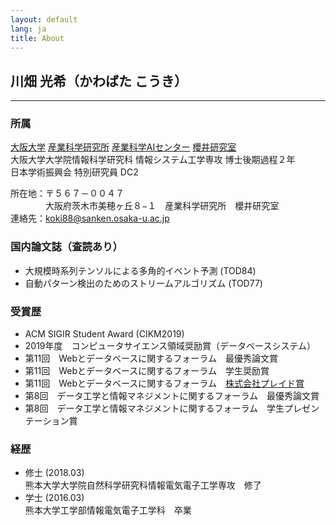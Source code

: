 ```yaml
---
layout: default
lang: ja
title: About
---
```


## 川畑 光希（かわばた こうき）

<!-- Contact me: [koki88@sanken.osaka-u.ac.jp](mailto:koki88@sanken.osaka-u.ac.jp) -->

- - -
### 所属
[大阪大学](https://www.osaka-u.ac.jp/en/index.html) 
[産業科学研究所](https://www.sanken.osaka-u.ac.jp/en/) 
[産業科学AIセンター](https://www.sanken.osaka-u.ac.jp/organization/ai_center/) 
[櫻井研究室](https://www.dm.sanken.osaka-u.ac.jp/)  
大阪大学大学院情報科学研究科 情報システム工学専攻 博士後期過程２年  
日本学術振興会 特別研究員 DC2


所在地：〒５６７－００４７  
　　　　大阪府茨木市美穂ヶ丘８−１　産業科学研究所　櫻井研究室  
連絡先：[koki88@sanken.osaka-u.ac.jp](mailto:koki88@sanken.osaka-u.ac.jp)  
<!-- Email-2: [koki.kwbt54@gmail.com](mailto:koki.kwbt54@gmail.com)
 -->

### 国内論文誌（査読あり）
- 大規模時系列テンソルによる多角的イベント予測 (TOD84)
- 自動パターン検出のためのストリームアルゴリズム (TOD77)

### 受賞歴
- ACM SIGIR Student Award (CIKM2019)
- 2019年度　コンピュータサイエンス領域奨励賞（データベースシステム）
- 第11回　Webとデータベースに関するフォーラム　最優秀論文賞
- 第11回　Webとデータベースに関するフォーラム　学生奨励賞
- 第11回　Webとデータベースに関するフォーラム　[株式会社プレイド賞](https://plaid.co.jp/)
- 第8回　データ工学と情報マネジメントに関するフォーラム　最優秀論文賞
- 第8回　データ工学と情報マネジメントに関するフォーラム　学生プレゼンテーション賞

### 経歴
- 修士 (2018.03)  
    熊本大学大学院自然科学研究科情報電気電子工学専攻　修了
- 学士 (2016.03)  
    熊本大学工学部情報電気電子工学科　卒業